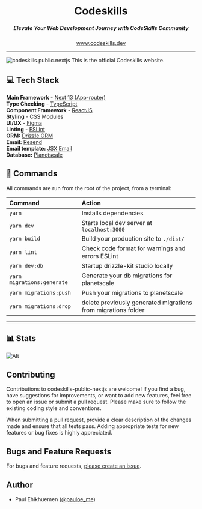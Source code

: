 <div align="center">
    <h1 align="center">Codeskills</h1>
    <h5>Elevate Your Web Development Journey with CodeSkills Community</h5>
</div>

<div align="center">
  <a href="https://codeskills.dev">www.codeskills.dev</a>
</div>

<hr />

![codeskills.public.nextjs](https://socialify.git.ci/lordelogos/codeskills.public.nextjs/image?issues=1&language=1&name=1&pattern=Circuit%20Board&pulls=1&stargazers=1&theme=Auto)
This is the official Codeskills website.

## 💻 Tech Stack

**Main Framework** - [Next 13 (App-router)](https://nextjs.org/docs)  
**Type Checking** - [TypeScript](https://www.typescriptlang.org/)  
**Component Framework** - [ReactJS](https://reactjs.org/)  
**Styling** - CSS Modules  
**UI/UX** - [Figma](https://www.figma.com/file/8xAVGKZy2lTjeQBb7JzeRA/Codeskills?type=design&node-id=0-1&mode=design&t=5tuTCmDvL0uw6Q8u-0)  
**Linting** - [ESLint](https://eslint.org)  
**ORM:** [Drizzle ORM](https://orm.drizzle.team)  
**Email:** [Resend](https://resend.com)  
**Email template:** [JSX Email](https://jsx.email)  
**Database:** [Planetscale](https://planetscale.com/)  

## 🧞 Commands

All commands are run from the root of the project, from a terminal:

| Command                    | Action                                                        |
| :------------------------- | :------------------------------------------------------------ |
| `yarn`                     | Installs dependencies                                         |
| `yarn dev`                 | Starts local dev server at `localhost:3000`                   |
| `yarn build`               | Build your production site to `./dist/`                       |
| `yarn lint`                | Check code format for warnings and errors ESLint              |
| `yarn dev:db`              | Startup drizzle-kit studio locally                            |
| `yarn migrations:generate` | Generate your db migrations for planetscale                   |
| `yarn migrations:push`     | Push your migrations to planetscale                           |
| `yarn migrations:drop`     | delete previously generated migrations from migrations folder |

---

## 📊 Stats

![Alt](https://repobeats.axiom.co/api/embed/34b47db48d070efd504b4e4298ec04b65356fe20.svg "Repobeats analytics image")

## Contributing

Contributions to codeskills-public-nextjs are welcome! If you find a bug, have suggestions for improvements, or want to add new features, feel free to open an issue or submit a pull request. Please make sure to follow the existing coding style and conventions.

When submitting a pull request, provide a clear description of the changes made and ensure that all tests pass. Adding appropriate tests for new features or bug fixes is highly appreciated.

## Bugs and Feature Requests

For bugs and feature requests, [please create an issue](https://github.com/lordelogos/codeskills.public.nextjs/issues/new/choose).

## Author

- Paul Ehikhuemen ([@pauloe_me](https://twitter.com/pauloe_me))
